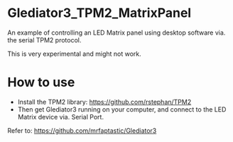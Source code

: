 # Glediator3_TPM2_MatrixPanel
An example of controlling an LED Matrix panel using desktop software via. the serial TPM2 protocol.

This is very experimental and might not work.

# How to use
* Install the TPM2 library: https://github.com/rstephan/TPM2
* Then get Glediator3 running on your computer, and connect to the LED Matrix device via. Serial Port.

Refer to: https://github.com/mrfaptastic/Glediator3
